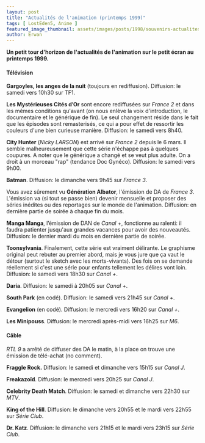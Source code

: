 ```yaml
---
layout: post
title: "Actualités de l'animation (printemps 1999)"
tags: [ LostEden5, Anime ]
featured_image_thumbnail: assets/images/posts/1998/souvenirs-actualites-de-l-animation-japonaise-en-1998.jpg
author: Erwan
---
```


**Un petit tour d'horizon de l'actualités de l'animation sur le petit écran au printemps 1999.**

#### Télévision

**Gargoyles, les anges de la nuit** (toujours en rediffusion). Diffusion: le samedi vers 10h30 sur TF1.

**Les Mystérieuses Cités d’Or** sont encore rediffusées sur *France 2* et dans les mêmes conditions qu'avant (on nous enlève la voix d'introduction, le documentaire et le générique de fin). Le seul changement réside dans le fait que les épisodes sont remasterisés, ce qui a pour effet de ressortir les couleurs d'une bien curieuse manière. Diffusion: le samedi vers 8h40.

**City Hunter** (*Nicky LARSON*) est arrivé sur *France 2* depuis le 6 mars. Il semble malheureusement que cette série n'échappe pas à quelques coupures. A noter que le générique a changé et se veut plus adulte. On a droit à un morceau "rap" (tendance Doc Gynéco). Diffusion: le samedi vers 9h00.

**Batman**. Diffusion: le dimanche vers 9h45 sur *France 3*.

Vous avez sûrement vu **Génération Albator**, l'émission de DA de *France 3*. L'émission va (si tout se passe bien) devenir mensuelle et proposer des séries inédites ou des reportages sur le monde de l'animation. Diffusion: en dernière partie de soirée à chaque fin du mois.

**Manga Manga**, l’émission de DAN de *Canal +*, fonctionne au ralenti: il faudra patienter jusqu'aux grandes vacances pour avoir des nouveautés. Diffusion: le dernier mardi du mois en dernière partie de soirée.

**Toonsylvania**. Finalement, cette série est vraiment délirante. Le graphisme original peut rebuter au premier abord, mais je vous jure que ça vaut le détour (surtout le sketch avec les morts-vivants). Des fois on se demande réellement si c'est une série pour enfants tellement les délires vont loin. Diffusion: le samedi vers 18h30 sur *Canal +*.

**Daria**. Diffusion: le samedi à 20h05 sur *Canal +*.

**South Park** (en codé). Diffusion: le samedi vers 21h45 sur *Canal +*.

**Evangelion** (en codé). Diffusion: le mercredi vers 16h20 sur *Canal +*.

**Les Minipouss**. Diffusion: le mercredi après-midi vers 16h25 sur *M6*.

#### Câble

*RTL 9* a arrêté de diffuser des DA le matin, à la place on trouve une émission de télé-achat (no comment).   

**Fraggle Rock.** Diffusion: le samedi et dimanche vers 15h15 sur *Canal J*.

**Freakazoïd**. Diffusion: le mercredi vers 20h25 sur *Canal J*.

**Celebrity Death Match**. Diffusion: le samedi et dimanche vers 22h30 sur *MTV*.

**King of the Hill**. Diffusion: le dimanche vers 20h55 et le mardi vers 22h55 sur *Série Club*.

**Dr. Katz**. Diffusion: le dimanche vers 21h15 et le mardi vers 23h15 sur *Série Club*.